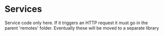 # Services

Service code only here. If it triggers an HTTP request it must go in the parent 'remotes' folder. Eventually these will be moved to a separate library
